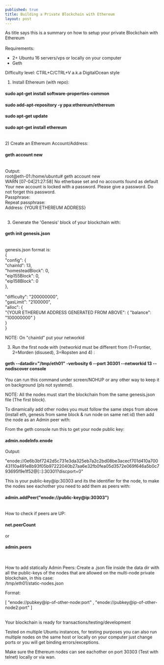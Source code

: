 ```yaml
---
published: true
title: Building a Private Blockchain with Ethereum
layout: post
---
```

As title says this is a summary on how to setup your private Blockchain with Ethereum <br><br>
Requirements:<br>
- 2+ Ubuntu 16 servers/vps or locally on your computer <br>
- Geth<br>

Difficulty level: CTRL+C/CTRL+V a.k.a DigitalOcean style<br>

1) Install Ethereum (with repo):<br>

#### sudo apt-get install software-properties-common<br>
#### sudo add-apt-repository -y ppa:ethereum/ethereum<br>
#### sudo apt-get update<br>
#### sudo apt-get install ethereum

<br>
2) Create an Ethereum Account/Address:<br>

#### geth account new

<br>
Output:<br>
root@eth-01:/home/ubuntu# geth account new<br>
WARN [07-04|21:27:58] No etherbase set and no accounts found as default<br>
Your new account is locked with a password. Please give a password. Do not forget this password.<br>
Passphrase:<br>
Repeat passphrase:<br>
Address: {YOUR ETHEREUM ADDRESS}<br>
<br>

3) Generate the 'Genesis' block of your blockchain with:<br>
#### geth init genesis.json<br><br>
genesis.json format is:<br>
{<br>
    "config": {<br>
        "chainId": 13,<br>
        "homesteadBlock": 0,<br>
        "eip155Block": 0,<br>
        "eip158Block": 0<br>
    },<br><br>
    "difficulty": "200000000",<br>
    "gasLimit": "2100000",<br>
    "alloc": {<br>
        "{YOUR ETHEREUM ADDRESS GENERATED FROM ABOVE": { "balance": "100000000" }<br>
    }<br>
}<br>

NOTE:
On "chainId" put your networkid <br>

3) Run the first node with (networkid must be different from (1=Frontier, 2=Morden (disused), 3=Ropsten and 4) :

#### geth --datadir="/tmp/eth01" -verbosity 6 --port 30301 --networkid 13 --nodiscover console


You can run this command under screen/NOHUP or any other way to keep it on background (pls not systemd).<br>


NOTE:
All the nodes must start the blockchain from the same genesis.json file (The first block).<br>


To dinamically add other nodes you must follow the same steps from above (install eth, genesis from same block & run node on same net id) then add the node as an Admin peer with: <br>

From the geth console run this to get your node public key: <br>
#### admin.nodeInfo.enode

Output:<br>

"enode://0e6b3bf7242d5c731e3da325eb7a2c2bd08be3acecf701d410a70043110a491e8b93f05b97222040b27aa6e32fb0fea05d3572e069f646a5b0c793695f9e1f52@[::]:30301?discport=0"

This is your public-key@ip:30303 and its the identifier for the node, to make the nodes see eachother you need to add them as peers with:<br>


#### admin.addPeer("enode://public-key@ip:30303")


<br>
How to check if peers are UP: <br>

#### net.peerCount

or

#### admin.peers
<br>

How to add statically Admin Peers:
Create a .json file inside the data dir with all the public-keys of the nodes that are allowed on the multi-node private blockchain, in this case:<br>
/tmp/eth01/static-nodes.json

Format:

[
  "enode://pubkey@ip-of-other-node:port" ,
   "enode://pubkey@ip-of-other-node2:port"
]

<br>
Your blockchain is ready for transactions/testing/development
<br>

Tested on multiple Ubuntu instances, for testing purposes you can also run multiple nodes on the same host or locally on your computer just change ports or you will get binding errors/exceptions.<br>

Make sure the Ethereum nodes can see eachother on port 30303 (Test with telnet) locally or via wan.<br>
<br>






